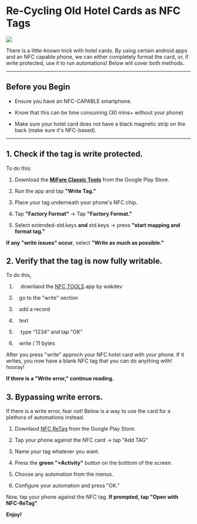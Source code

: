 # Re-Cycling Old Hotel Cards as NFC Tags



![](https://private-user-images.githubusercontent.com/160423464/347178156-4c6039ca-b045-4cd0-a5a3-781c6492c7e8.jpg?jwt=eyJhbGciOiJIUzI1NiIsInR5cCI6IkpXVCJ9.eyJpc3MiOiJnaXRodWIuY29tIiwiYXVkIjoicmF3LmdpdGh1YnVzZXJjb250ZW50LmNvbSIsImtleSI6ImtleTUiLCJleHAiOjE3MjA1Njg1NjQsIm5iZiI6MTcyMDU2ODI2NCwicGF0aCI6Ii8xNjA0MjM0NjQvMzQ3MTc4MTU2LTRjNjAzOWNhLWIwNDUtNGNkMC1hNWEzLTc4MWM2NDkyYzdlOC5qcGc_WC1BbXotQWxnb3JpdGhtPUFXUzQtSE1BQy1TSEEyNTYmWC1BbXotQ3JlZGVudGlhbD1BS0lBVkNPRFlMU0E1M1BRSzRaQSUyRjIwMjQwNzA5JTJGdXMtZWFzdC0xJTJGczMlMkZhd3M0X3JlcXVlc3QmWC1BbXotRGF0ZT0yMDI0MDcwOVQyMzM3NDRaJlgtQW16LUV4cGlyZXM9MzAwJlgtQW16LVNpZ25hdHVyZT1lMzM5YWQ4ZDhiOTgwM2NiYWYyYmRiZTQ0YTBkMjQ1N2RiN2YzODUyMjU2NThmMWFmZmJiZTAxOWYwNTVlMzcwJlgtQW16LVNpZ25lZEhlYWRlcnM9aG9zdCZhY3Rvcl9pZD0wJmtleV9pZD0wJnJlcG9faWQ9MCJ9.CkSQ0JkTCO6pf-3fN44hLCZlSv5NTP63LbHSCDiS6sw)

There is a little-known trick with hotel cards. By using certain android apps and an NFC capable phone, we can either completely format the card, or, if write protected, use it to run automations! Below will cover both methods.

---

## Before you Begin

* Ensure you have an NFC-CAPABLE smartphone. 

* Know that this can be time consuming (30 mins+ without your phone) 

* Make sure your hotel card does not have a black magnetic strip on the back (make sure it's NFC-based).

---

## 1. Check if the tag is write protected.

To do this:

1. Download the [**MiFare Classic Tools**](https://play.google.com/store/apps/details?id=de.syss.MifareClassicTool&hl=en_US) from the Google Play Store.

2. Run the app and tap **"Write Tag."**

3. Place your tag underneath your phone's NFC chip.

4. Tap **"Factory Format"** -> Tap **"Factory Format."**

5. Select extended-std.keys **and** std.keys -> press **"start mapping and format tag."**

**If any "write issues" occur**, select **"Write as much as possible."**

## 2. Verify that the tag is now fully writable.

To do this, 

1.     downlaod the [NFC TOOLS](https://play.google.com/store/apps/details?id=com.wakdev.wdnfc&hl=en_US&pli=1) app by wakdev

2.    go to the "write" section

3.    add a record

4.    text

5.     type "1234" and tap "OK"

6.    write / 11 bytes

After you press "write" approch your NFC hotel card with your phone. If it writes, you now have a blank NFC tag that you can do anything with! hooray! 

**If there is a "Write error," continue reading.**

## 3. Bypassing write errors.

If there is a write error, fear not! Below is a way to use the card for a plethora of automations instead.

1. Downlaod [NFC ReTag](https://play.google.com/store/apps/details?id=com.widgapp.NFC_ReTAG_FREE&hl=en_US) from the Google Play Store. 

2. Tap your phone against the NFC card -> tap "Add TAG"

3. Name your tag whatever you want.

4. Press the **green "+Activity"** button on the botttom of the screen.

5. Choose any automation from the menus.

6. Configure your automation and press "OK."

Now, tap your phone against the NFC tag. **If prompted, tap "Open with NFC-ReTag"**

**Enjoy!**
